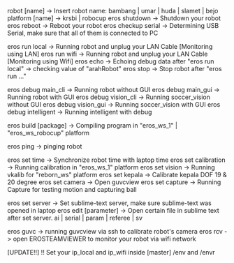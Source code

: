 robot [name]			-> Insert robot name: bambang | umar | huda | slamet | bejo
platform [name]			-> krsbi | robocup
eros shutdown 			-> Shutdown your robot
eros reboot				-> Reboot your robot
eros checkup serial 	-> Determining USB Serial, make sure that all of them is connected to PC

eros run local			-> Running robot and unplug your LAN Cable [Monitoring using LAN]
eros run wifi			-> Running robot and unplug your LAN Cable [Monitoring using Wifi]
eros echo				-> Echoing debug data after "eros run local" -> checking value of "arahRobot"
eros stop				-> Stop robot after "eros run ..."

eros debug main_cli		-> Running robot without GUI
eros debug main_gui		-> Running robot with GUI
eros debug vision_cli	-> Running soccer_vision without GUI
eros debug vision_gui	-> Running soccer_vision with GUI
eros debug intelligent	-> Running intelligent with debug

eros build [package]	-> Compiling program in "eros_ws_1" | "eros_ws_robocup" platform

eros ping				-> pinging robot

eros set time			-> Synchronize robot time with laptop time
eros set calibration	-> Running calibration in "eros_ws_1" platform
eros set vision			-> Running vkalib for "reborn_ws" platform
eros set kepala			-> Calibrate kepala DOF 19 & 20 degree
eros set camera			-> Open guvcview
eros set capture		-> Running Capture for testing motion and capturing ball

eros set server			-> Set sublime-text server, make sure sublime-text was opened in laptop
eros edit [parameter]	-> Open certain file in sublime text after set server. ai | serial | param | referee | sv

eros guvc 				-> running guvcview via ssh to calibrate robot's camera
eros rcv				-> open EROSTEAMVIEWER to monitor your robot via wifi network


[UPDATE!!]
!! Set your ip_local and ip_wifi inside [master] /env and /envr
